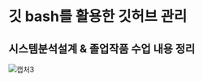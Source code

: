 # 깃 bash를 활용한 깃허브 관리
## 시스템분석설계 & 졸업작품 수업 내용 정리
![캡처3](https://user-images.githubusercontent.com/120394200/207201717-07104239-adb8-4b7d-944c-ac05cb7fc547.PNG)
